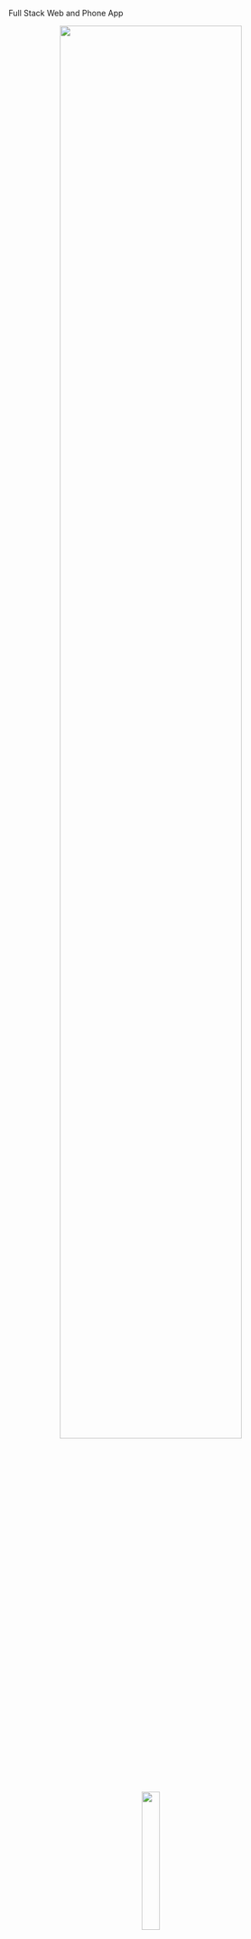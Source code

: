 Full Stack Web and Phone App


<p align="center">
<img align="center" src="https://user-images.githubusercontent.com/107604928/193137317-e7d18bb6-730e-4e95-81ee-7087c4ce3427.PNG" width=80% height=80% >
<img align="center" src="https://user-images.githubusercontent.com/107604928/193130916-54261ca7-2ed2-4df0-bcd1-a85bb8facdf4.jpeg" width=25% height=25% >
</p>


